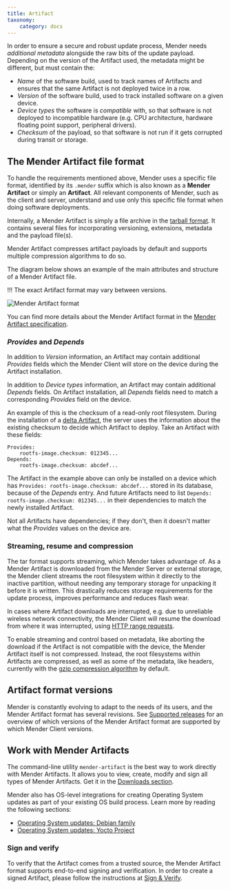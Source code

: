 ```yaml
---
title: Artifact
taxonomy:
    category: docs
---
```


In order to ensure a secure and robust update process, Mender needs *additional metadata*
alongside the raw bits of the update payload. Depending on the version of the Artifact used,
the metadata might be different, but must contain the:

* *Name* of the software build, used to track names of Artifacts and ensures
  that the same Artifact is not deployed twice in a row.
* *Version* of the software build, used to track installed software on a given
  device.
* *Device types* the software is *compatible* with, so that software is not
  deployed to incompatible hardware (e.g. CPU architecture, hardware floating
  point support, peripheral drivers).
* *Checksum* of the payload, so that software is not run if it gets corrupted
  during transit or storage.


## The Mender Artifact file format

To handle the requirements mentioned above, Mender uses a
specific file format, identified by its `.mender` suffix which is also known as
a **Mender Artifact** or simply an **Artifact**. All relevant components of Mender,
such as the client and server, understand and use only this specific file
format when doing software deployments.

Internally, a Mender Artifact is simply a file archive in the
[tarball format](https://en.wikipedia.org/wiki/Tar_(computing)?target=_blank).
It contains several files for incorporating versioning, extensions, metadata and
the payload file(s).

Mender Artifact compresses artifact payloads by default and supports multiple
compression algorithms to do so.

The diagram below shows an example of the main attributes and structure of a
Mender Artifact file.

!!! The exact Artifact format may vary between versions.

![Mender Artifact format](mender-artifact-format.png)

<!--AUTOVERSION: "mender-artifact/blob/%"/mender-artifact-->
You can find more details about the Mender Artifact format in the
[Mender Artifact specification](https://github.com/mendersoftware/mender-artifact/blob/4.0.0/Documentation?target=_blank).


### *Provides* and *Depends*

In addition to *Version* information, an Artifact may contain additional
*Provides* fields which the Mender Client will store on the device during the
Artifact installation.

In addition to *Device types* information, an Artifact may contain additional
*Depends* fields. On Artifact installation, all *Depends* fields need to
match a corresponding *Provides* field on the device.

An example of this is the checksum of a read-only root filesystem. During the 
installation of a [delta Artifact](https://hub.mender.io/t/robust-delta-update-rootfs/1144?target=_blank),
the server uses the information about the existing checksum to decide which
Artifact to deploy. Take an Artifact with these fields:

```console
Provides:
    rootfs-image.checksum: 012345...
Depends:
    rootfs-image.checksum: abcdef...
```

The Artifact in the example above can only be installed on a device which has
`Provides: rootfs-image.checksum: abcdef...` stored in its database, because of
the *Depends* entry. And future Artifacts need to list `Depends:
rootfs-image.checksum: 012345...` in their dependencies to match the newly
installed Artifact.

Not all Artifacts have dependencies; if they don't, then it doesn't matter what
the *Provides* values on the device are.


### Streaming, resume and compression

The tar format supports streaming, which Mender takes advantage of. As a Mender
Artifact is downloaded from the Mender Server or external storage, the Mender
client streams the root filesystem within it directly to the inactive partition,
without needing any temporary storage for unpacking it before it is written.
This drastically reduces storage requirements for the update process,
improves performance and reduces flash wear.

In cases where Artifact downloads are interrupted, e.g. due to unreliable wireless
network connectivity, the Mender Client will resume the download from where it was
interrupted, using [HTTP range requests](https://tools.ietf.org/html/rfc7233?target=_blank).

To enable streaming and control based on metadata, like aborting the download
if the Artifact is not compatible with the device, the Mender Artifact itself
is not compressed. Instead, the root filesystems within Artifacts are
compressed, as well as some of the metadata, like headers, currently with the
[gzip compression algorithm](https://en.wikipedia.org/wiki/gzip?target=_blank)
by default.


## Artifact format versions

Mender is constantly evolving to adapt to the needs of its users, and the Mender
Artifact format has several revisions. See
[Supported releases](../../302.Release-information/01.Supported-releases/docs.md)
for an overview of which versions of the Mender Artifact format are supported
by which Mender Client versions.


## Work with Mender Artifacts

The command-line utility `mender-artifact` is the best way to work directly with
Mender Artifacts. It allows you to view, create, modify and sign all types of
Mender Artifacts. Get it in the
[Downloads section](../../10.Downloads/docs.md#mender-artifact).

Mender also has OS-level integrations for creating Operating System updates as part of
your existing OS build process. Learn more by reading the following sections:

- [Operating System updates: Debian family](../../04.Operating-System-updates-Debian-family/chapter.md)
- [Operating System updates: Yocto Project](../../05.Operating-System-updates-Yocto-Project/chapter.md)


### Sign and verify

To verify that the Artifact comes from a trusted source, the Mender Artifact
format supports end-to-end signing and verification. In order to create a
signed Artifact, please follow the instructions at
[Sign & Verify](../../06.Artifact-creation/07.Sign-and-verify/docs.md).
